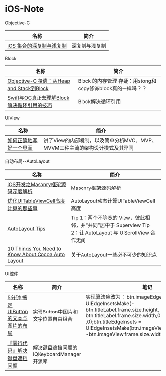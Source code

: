 # iOS-Note

Objective-C

名称  |  简介
---- | ----
[iOS 集合的深复制与浅复制](https://www.zybuluo.com/MicroCai/note/50592)|深复制与浅复制

Block

名称  |  简介
---- | ----
[Objective-C 拾遗：从Heap and Stack到Block](https://github.com/100mango/zen/blob/master/Objective-C%20%E6%8B%BE%E9%81%97%EF%BC%9A%E4%BB%8EHeap%20and%20Stack%E5%88%B0Block%20/Objective-C%20%E6%8B%BE%E9%81%97%EF%BC%9A%E4%BB%8EHeap%20and%20Stack%E5%88%B0Block%20.md)|Block 的内存管理 存疑：用stong和copy修饰block真的一样吗？？
[Swift与OC真正去理解Block解决循环引用的技巧](http://www.cocoachina.com/ios/20160831/17438.html)|Block解决循环引用

UIView 

名称  |  简介
---- | ----
[如何正确地写好一个界面](http://oncenote.com/2015/12/08/How-to-build-UI/)|讲了View的内部机制，以及简单分析MVC、MVP、MVVM三种主流的架构设计模式及其异同

自动布局--AutoLayout

名称  |  简介
---- | ----
[iOS开发之Masonry框架源码深度解析](http://www.cocoachina.com/ios/20160718/17094.html)|Masonry框架源码解析
[优化UITableViewCell高度计算的那些事](http://blog.sunnyxx.com/2015/05/17/cell-height-calculation/)|AutoLayout动态计算UITableViewCell高度
[AutoLayout Tips](https://github.com/nixzhu/dev-blog/blob/master/autolayout-tips.md#tip-2)|Tip 1：两个不等宽的 View，彼此相邻，并“共同”居中于 Superview  Tip 2：让 AutoLayout 与 UIScrollView 合作无间
[10 Things You Need to Know About Cocoa Auto Layout](https://oleb.net/blog/2013/03/things-you-need-to-know-about-cocoa-autolayout/)|关于AutoLayout一些必不可少的知识点

UI控件

名称  |  简介  |  笔记
---- | ---- | ----
[5分钟 搞定UIButton的文本与图片的布局](http://www.jianshu.com/p/a4755c789545)|实现Button中图片和文字位置自由组合 |实现算法应改为： btn.imageEdgeInsets = UIEdgeInsetsMake(- btn.titleLabel.frame.size.height, btn.titleLabel.frame.size.width,0 ,0);btn.titleEdgeInsets = UIEdgeInsetsMake(btn.imageView.frame.size.height, -btn.imageView.frame.size.width, 0, 0);
[『零行代码』解决键盘遮挡问题](https://github.com/Draveness/iOS-Source-Code-Analyze/blob/master/contents/IQKeyboardManager/%E3%80%8E%E9%9B%B6%E8%A1%8C%E4%BB%A3%E7%A0%81%E3%80%8F%E8%A7%A3%E5%86%B3%E9%94%AE%E7%9B%98%E9%81%AE%E6%8C%A1%E9%97%AE%E9%A2%98%EF%BC%88iOS%EF%BC%89.md)|解决键盘遮挡问题的IQKeyboardManager 开源库

       
       
        
